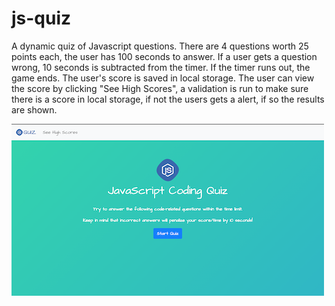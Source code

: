 # js-quiz
A dynamic quiz of Javascript questions. There are 4 questions worth 25 points each, the user has 100 seconds to answer. If a user gets a question wrong, 10 seconds is subtracted from the timer. If the timer runs out, the game ends. The user's score is saved in local storage. The user can view the score by clicking "See High Scores", a validation is run to make sure there is a score in local storage, if not the users gets a  alert, if so the results are shown. 

![Screenshot](https://raw.githubusercontent.com/tedpedersen/js-quiz/master/img/screencap.png)
